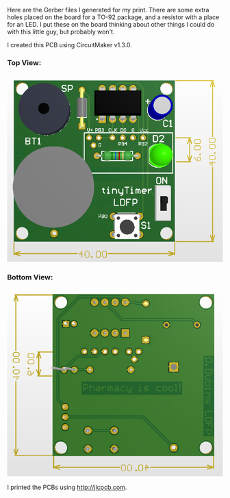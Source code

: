 Here are the Gerber files I generated for my print. There are some extra holes placed on the board for a TO-92 package, and a resistor with a place for an LED. I put these on the board thinking about other things I could do with this little guy, but probably won't.

I created this PCB using CircuitMaker v1.3.0. 

### Top View:
<img src="https://github.com/dndubins/ATtiny85/blob/main/LabToy85/pics/PCB_top.png">

### Bottom View:
<img src="https://github.com/dndubins/ATtiny85/blob/main/LabToy85/pics/PCB_bot.png">

I printed the PCBs using http://jlcpcb.com.
